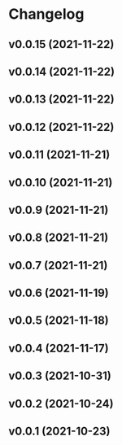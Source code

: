 # Changelog

<!--next-version-placeholder-->

## v0.0.15 (2021-11-22)


## v0.0.14 (2021-11-22)


## v0.0.13 (2021-11-22)


## v0.0.12 (2021-11-22)


## v0.0.11 (2021-11-21)


## v0.0.10 (2021-11-21)


## v0.0.9 (2021-11-21)


## v0.0.8 (2021-11-21)


## v0.0.7 (2021-11-21)


## v0.0.6 (2021-11-19)


## v0.0.5 (2021-11-18)


## v0.0.4 (2021-11-17)


## v0.0.3 (2021-10-31)


## v0.0.2 (2021-10-24)


## v0.0.1 (2021-10-23)

